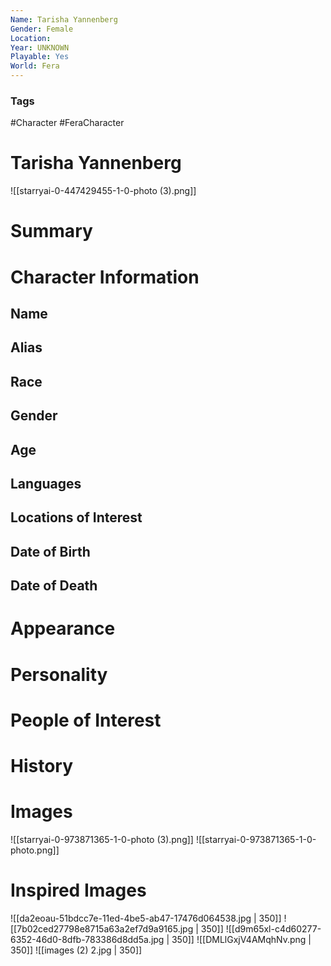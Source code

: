 ```yaml
---
Name: Tarisha Yannenberg
Gender: Female
Location: 
Year: UNKNOWN
Playable: Yes
World: Fera
---
```


### Tags
#Character #FeraCharacter 

# Tarisha Yannenberg
![[starryai-0-447429455-1-0-photo (3).png]]

# Summary

# Character Information

## Name

## Alias

## Race

## Gender

## Age

## Languages

## Locations of Interest

## Date of Birth

## Date of Death

# Appearance

# Personality

# People of Interest

# History

# Images
![[starryai-0-973871365-1-0-photo (3).png]]
![[starryai-0-973871365-1-0-photo.png]]

# Inspired Images
![[da2eoau-51bdcc7e-11ed-4be5-ab47-17476d064538.jpg | 350]]
![[7b02ced27798e8715a63a2ef7d9a9165.jpg | 350]]
![[d9m65xl-c4d60277-6352-46d0-8dfb-783386d8dd5a.jpg | 350]]
![[DMLlGxjV4AMqhNv.png | 350]]
![[images (2) 2.jpg | 350]]

